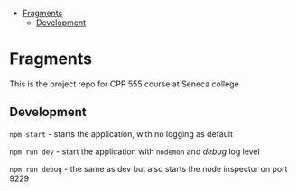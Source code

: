<!-- vim-markdown-toc GFM -->

* [Fragments](#fragments)
   * [Development](#development)

<!-- vim-markdown-toc -->

# Fragments

This is the project repo for CPP 555 course at Seneca college

## Development

`npm start` - starts the application, with no logging as default

`npm run dev` - start the application with `nodemon` and *debug* log level

`npm run debug` - the same as dev but also starts the node inspector on port
9229
